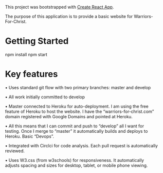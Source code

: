 This project was bootstrapped with [Create React App](https://github.com/facebookincubator/create-react-app).

The purpose of this application is to provide a basic website for Warriors-For-Christ.

<h1>Getting Started</h1>
npm install
npm start

<h1>Key features</h1>
•	Uses standard git flow with two primary branches: master and develop

•	All work initially committed to develop

•	Master connected to Heroku for auto-deployment.  I am using the free feature of Heroku to host the website.  I have the “warriors-for-christ.com” domain registered with Google Domains and pointed at Heroku.

•	All this means that I can commit and push to “develop” all I want for testing.  Once I merge to “master” it automatically builds and deploys to Heroku.  Basic “Devops”.

•	Integrated with Circlci for code analysis.  Each pull request is automatically reviewed.

•	Uses W3.css (from w3schools) for responsiveness.  It automatically adjusts spacing and sizes for desktop, tablet, or mobile phone viewing.
